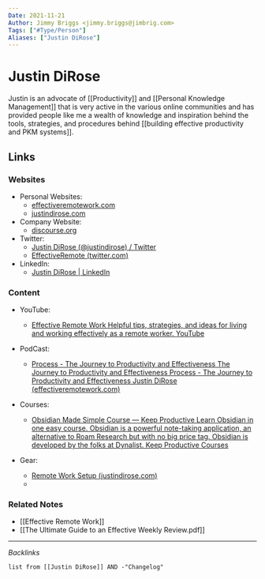 ```yaml
---
Date: 2021-11-21
Author: Jimmy Briggs <jimmy.briggs@jimbrig.com>
Tags: ["#Type/Person"]
Aliases: ["Justin DiRose"]
---
```


# Justin DiRose

Justin is an advocate of [[Productivity]] and [[Personal Knowledge Management]] that is very active in the various online communities and has provided people like me a wealth of knowledge and inspiration behind the tools, strategies, and procedures behind [[building effective productivity and PKM systems]].

## Links

### Websites

- Personal Websites:
	- [effectiveremotework.com](https://effectiveremotework.com) 
	- [justindirose.com](https://justindirose.com/)
- Company Website: 
	- [discourse.org](http://discourse.org/)
- Twitter: 
	- [Justin DiRose (@justindirose) / Twitter](https://twitter.com/justindirose)
	- [EffectiveRemote (twitter.com)](https://twitter.com/EffectiveRemote)
- LinkedIn:
	- [Justin DiRose | LinkedIn](https://www.linkedin.com/in/justin-dirose-7575b965/)

### Content

- YouTube:
	- [Effective Remote Work Helpful tips, strategies, and ideas for living and working effectively as a remote worker. YouTube](https://www.youtube.com/channel/UCkzyo69rqBoBJUyQ9jo53Bw)

- PodCast:
	- [Process - The Journey to Productivity and Effectiveness The Journey to Productivity and Effectiveness Process - The Journey to Productivity and Effectiveness Justin DiRose (effectiveremotework.com)](https://podcast.effectiveremotework.com/)

- Courses:
	- [Obsidian Made Simple Course — Keep Productive Learn Obsidian in one easy course. Obsidian is a powerful note-taking application, an alternative to Roam Research but with no big price tag. Obsidian is developed by the folks at Dynalist. Keep Productive Courses](https://www.keepproductive.com/obsidian-made-simple)

- Gear:
	- [Remote Work Setup (justindirose.com)](https://justindirose.com/remote-work-gear/)
	- 

### Related Notes

- [[Effective Remote Work]]
- [[The Ultimate Guide to an Effective Weekly Review.pdf]]

***

*Backlinks*

```dataview
list from [[Justin DiRose]] AND -"Changelog"
```

